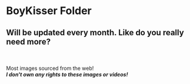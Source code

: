 # BoyKisser Folder


## Will be updated every month. Like do you really need more?
\
\
Most images sourced from the web!
\
***I don't own any rights to these images or videos!***
